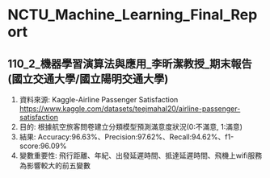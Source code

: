 # NCTU_Machine_Learning_Final_Report
## 110_2_機器學習演算法與應用_李昕潔教授_期末報告(國立交通大學/國立陽明交通大學)  
1. 資料來源: Kaggle-Airline Passenger Satisfaction  
https://www.kaggle.com/datasets/teejmahal20/airline-passenger-satisfaction  
2. 目的: 根據航空旅客問卷建立分類模型預測滿意度狀況(0:不滿意, 1:滿意)
3. 結果: Accuracy:96.63%、Precision:97.62%、Recall:94.62%、f1-score:96.09%
4. 變數重要性: 飛行距離、年紀、出發延遲時間、抵達延遲時間、飛機上wifi服務為影響較大的前五變數  
